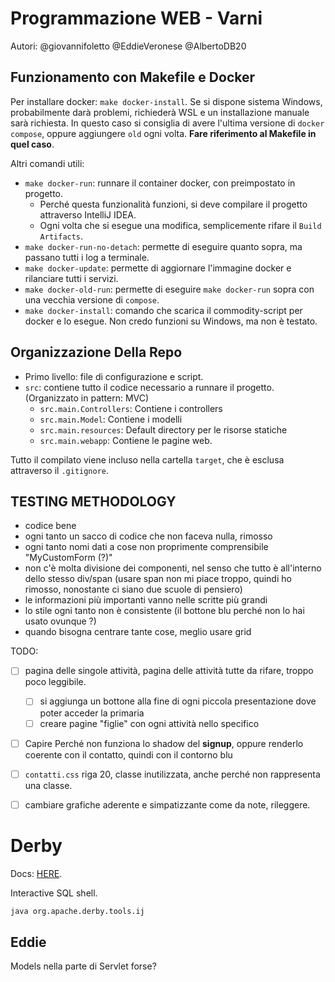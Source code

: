 # Programmazione WEB - Varni

Autori:
@giovannifoletto
@EddieVeronese
@AlbertoDB20

## Funzionamento con Makefile e Docker

Per installare docker: `make docker-install`.
Se si dispone sistema Windows, probabilmente darà problemi, richiederà WSL 
e un installazione manuale sarà richiesta. In questo caso si consiglia di avere
l'ultima versione di `docker compose`, oppure aggiungere `old` ogni volta. 
**Fare riferimento al Makefile in quel caso**.

Altri comandi utili:
- `make docker-run`: runnare il container docker, con preimpostato in progetto.
  - Perché questa funzionalità funzioni, si deve compilare il progetto attraverso IntelliJ IDEA.
  - Ogni volta che si esegue una modifica, semplicemente rifare il `Build Artifacts`.
- `make docker-run-no-detach`: permette di eseguire quanto sopra, ma passano tutti i log a terminale.
- `make docker-update`: permette di aggiornare l'immagine docker e rilanciare tutti i servizi.
- `make docker-old-run`: permette di eseguire `make docker-run` sopra con una vecchia versione di `compose`.
- `make docker-install`: comando che scarica il commodity-script per docker e lo esegue. Non credo funzioni su Windows, 
  ma non è testato.

## Organizzazione Della Repo

- Primo livello: file di configurazione e script.
- `src`: contiene tutto il codice necessario a runnare il progetto. (Organizzato in pattern: MVC)
  - `src.main.Controllers`: Contiene i controllers
  - `src.main.Model`: Contiene i modelli
  - `src.main.resources`: Default directory per le risorse statiche
  - `src.main.webapp`: Contiene le pagine web.

Tutto il compilato viene incluso nella cartella `target`, che è esclusa attraverso il `.gitignore`.

## TESTING METHODOLOGY

- codice bene
- ogni tanto un sacco di codice che non faceva nulla, rimosso
- ogni tanto nomi dati a cose non proprimente comprensibile "MyCustomForm (?)"
- non c'è molta divisione dei componenti, nel senso che tutto è all'interno dello stesso div/span (usare span non mi piace troppo, quindi ho rimosso, nonostante ci siano due scuole di pensiero)
- le informazioni più importanti vanno nelle scritte più grandi
- lo stile ogni tanto non è consistente (il bottone blu perché non lo hai usato ovunque ?)
- quando bisogna centrare tante cose, meglio usare grid

TODO: 

- [ ] pagina delle singole attività, pagina delle attività tutte da rifare, troppo poco leggibile.
  - [ ] si aggiunga un bottone alla fine di ogni piccola presentazione dove poter acceder la primaria
  - [ ] creare pagine "figlie" con ogni attività nello specifico

- [ ] Capire Perché non funziona lo shadow del **signup**, oppure renderlo coerente con il contatto, quindi con il contorno blu

- [ ] `contatti.css` riga 20, classe inutilizzata, anche perché non rappresenta una classe.
- [ ] cambiare grafiche aderente e simpatizzante come da note, rileggere.

# Derby

Docs: [HERE](https://db.apache.org/derby/papers/DerbyTut/ij_intro.html).

Interactive SQL shell.
```bash
java org.apache.derby.tools.ij
```

## Eddie

Models nella parte di Servlet forse?
